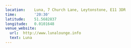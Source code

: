 ```yaml
---
location:    Luna, 7 Church Lane, Leytonstone, E11 3DR
time:        '20:30'
latitude:    51.5682837
longitude:   0.0101648
venue_website:
  url:  http://www.lunalounge.info
  text: Luna
---
```

